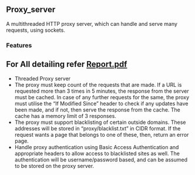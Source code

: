 
## Proxy_server
A multithreaded HTTP proxy server, which can handle and serve many requests, using sockets.

### Features
## For All detailing refer [Report.pdf](https://github.com/nsk06/Proxy-Server/blob/master/README.pdf)
- Threaded Proxy server
- The proxy must keep count of the requests that are made. If a URL is
requested more than 3 times in 5 minutes, the response from the server
must be cached. In case of any further requests for the same, the proxy
must utilise the “If Modified Since” header to check if any updates have
been made, and if not, then serve the response from the cache. The cache
has a memory limit of 3 responses.
- The proxy must support blacklisting of certain outside domains. These
addresses will be stored in “proxy/blacklist.txt” in CIDR format. If the
request wants a page that belongs to one of these, then, return an error
page.
- Handle proxy authentication using Basic Access Authentication and
appropriate headers to allow access to blacklisted sites as well. The
authentication will be username/password based, and can be assumed to
be stored on the proxy server.

